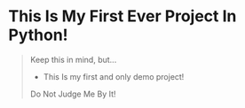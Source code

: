 # This Is My First Ever Project In Python!
> Keep this in mind, but...
> * This Is my first and only demo project!
>
> Do Not Judge Me By It!
